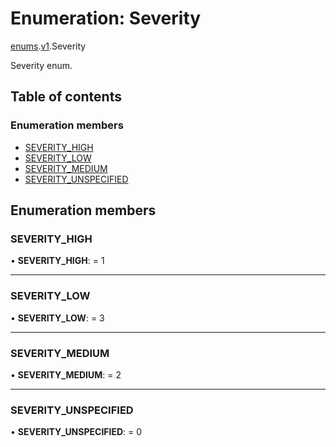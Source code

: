 # Enumeration: Severity

[enums](../modules/proto.temporal.api.enums.md).[v1](../modules/proto.temporal.api.enums.v1.md).Severity

Severity enum.

## Table of contents

### Enumeration members

- [SEVERITY\_HIGH](proto.temporal.api.enums.v1.severity.md#severity_high)
- [SEVERITY\_LOW](proto.temporal.api.enums.v1.severity.md#severity_low)
- [SEVERITY\_MEDIUM](proto.temporal.api.enums.v1.severity.md#severity_medium)
- [SEVERITY\_UNSPECIFIED](proto.temporal.api.enums.v1.severity.md#severity_unspecified)

## Enumeration members

### SEVERITY\_HIGH

• **SEVERITY\_HIGH**: = 1

___

### SEVERITY\_LOW

• **SEVERITY\_LOW**: = 3

___

### SEVERITY\_MEDIUM

• **SEVERITY\_MEDIUM**: = 2

___

### SEVERITY\_UNSPECIFIED

• **SEVERITY\_UNSPECIFIED**: = 0
